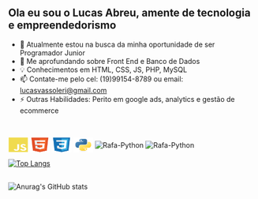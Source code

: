 ## Ola eu sou o Lucas Abreu, amente de tecnologia e empreendedorismo

- 🔭 Atualmente estou na busca da minha oportunidade de ser Programador Junior
- 🌱 Me aprofundando sobre Front End e Banco de Dados
- 💡 Conhecimentos em HTML, CSS, JS, PHP, MySQL
- 📫 Contate-me pelo cel: (19)99154-8789 ou email: lucasvassoleri@gmail.com
- ⚡ Outras Habilidades: Perito em google ads, analytics e gestão de ecommerce

##

<div style="display: inline_block"><br>
  <img align="center" alt="Rafa-Js" height="30" width="40" src="https://raw.githubusercontent.com/devicons/devicon/master/icons/javascript/javascript-plain.svg">
  <img align="center" alt="Rafa-HTML" height="30" width="40" src="https://raw.githubusercontent.com/devicons/devicon/master/icons/html5/html5-original.svg">
  <img align="center" alt="Rafa-CSS" height="30" width="40" src="https://raw.githubusercontent.com/devicons/devicon/master/icons/css3/css3-original.svg">
  <img align="center" alt="Rafa-Python" height="30" width="40" src="https://raw.githubusercontent.com/devicons/devicon/master/icons/python/python-original.svg">
  <img align="center" alt="Rafa-Python" height="30" width="40" src="https://cdn.jsdelivr.net/gh/devicons/devicon/icons/mysql/mysql-plain.svg" />
  <img align="center" alt="Rafa-Python" height="80" width="40" src="https://cdn.jsdelivr.net/gh/devicons/devicon/icons/php/php-plain.svg" />
  
  [![Top Langs](https://github-readme-stats.vercel.app/api/top-langs/?username=anuraghazra&layout=compact)](https://github.com/anuraghazra/github-readme-stats)
  
  ##
  
  ![Anurag's GitHub stats](https://github-readme-stats.vercel.app/api?username=lucasabreu02042002&show_icons=true&theme=tokyonight)
